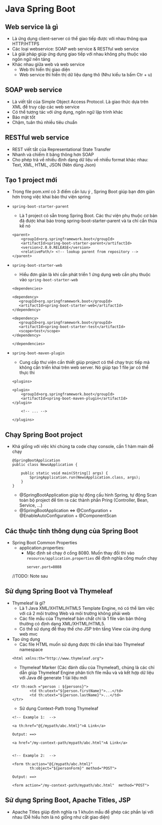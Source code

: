 # Java Spring Boot

## Web service là gì 
- Là ứng dụng client-server có thể giao tiếp được với nhau thông qua HTTP/HTTPS
- Các loại webservice: SOAP web service & RESTful web service 
- Là giải pháp giúp ứng dụng giao tiếp với nhau không phụ thuộc vào ngôn ngữ nền tảng
- Khác nhau giữa web và web service
    - Web thì hiển thị giao diện 
    - Web service thì hiển thị dữ liệu dạng thô (Như kiểu ta bấm Ctr + u)

## SOAP web service 
- Là viết tắt của Simple Object Access Protocol. Là giao thức dựa trên XML để truy cập các web service 
- Có thể tương tác với ứng dụng, ngôn ngữ lập trình khác
- Bảo mật tốt
- Chậm, tuân thủ nhiều tiêu chuẩn 

## RESTful web service 
- REST viết tắt của Representational State Transfer 
- Nhanh và chiếm ít băng thông hơn SOAP 
- Cho phép trả về nhiều định dạng dữ liệu về nhiều format khác nhau: Text, XML, HTML, JSON (Nên dùng Json)

## Tạo 1 project mới 
- Trong file pom.xml có 3 điểm cần lưu ý , Spring Boot giúp bạn đơn giản hơn trong việc khai báo thư viện spring 
- `spring-boot-starter-parent`
    - Là 1 project có sẵn trong Spring Boot. Các thư viện phụ thuộc cơ bản đã được khai báo trong spring-boot-starter-parent và ta chỉ cần thừa kế nó 
    ```
    <parent>
        <groupId>org.springframework.boot</groupId>
        <artifactId>spring-boot-starter-parent</artifactId>
        <version>2.0.0.RELEASE</version>
        <relativePath/> <!-- lookup parent from repository -->
    </parent>
    ```

- `spring-boot-starter-web`
    - Hiểu đơn giản là khi cần phát triển 1 ứng dụng web cần phụ thuộc vào `spring-boot-starter-web`
    ```
    <dependencies>

    <dependency>
       <groupId>org.springframework.boot</groupId>
       <artifactId>spring-boot-starter-web</artifactId>
    </dependency>

    <dependency>
       <groupId>org.springframework.boot</groupId>
       <artifactId>spring-boot-starter-test</artifactId>
       <scope>test</scope>
    </dependency>

    </dependencies>
    ```
- `spring-boot-maven-plugin`
    - Cung cấp thư viện cần thiết giúp project có thể chạy trực tiếp mà không cần triển khai trên web server. Nó giúp tạo 1 file jar có thể thực thi 
    ```
    <plugins>

    <plugin>
        <groupId>org.springframework.boot</groupId>
        <artifactId>spring-boot-maven-plugin</artifactId>
    </plugin>

        <!-- ... -->

    </plugins>
    ```

## Chạy Spring Boot project 
- Khá giống với việc khi chúng ta code chạy console, cần 1 hàm main để chạy 
    ```
    @SpringBootApplication
    public class NewsApplication {

        public static void main(String[] args) {
            SpringApplication.run(NewsApplication.class, args);
        }
    }
    ```
    - @SpringBootApplication giúp tự động cấu hình Spring, tự động Scan toàn bộ project để tìm ra các thành phần Pring (Controller, Bean, Service, ...)
    - @SpringBootApplication <=> @Configuration + @EnableAutoConfiguration + @ComponentScan

## Các thuộc tính thông dụng của Spring Boot 
- Spring Boot Common Properties
    - application.properties: 
        - Mặc định sẽ chạy ở cổng 8080. Muốn thay đổi thì vào `resource/application.properties` để định nghĩa cổng muốn chạy 
            ```
            server.port=8088
            ```
    //TODO: Note sau 

## Sử dụng Spring Boot và Thymeleaf
- Thymeleaf là gì?
    - Là 1 Java XML/XHTML/HTML5 Template Engine, nó có thể làm việc với cả 2 môi trường Web và môi trường không phải web 
    - Các file mẫu của Thymeleaf bản chất chỉ là 1 file văn bản thông thường có định dạng XML/XHTML/HTML5.
    - Có thể sử dụng để thay thế cho JSP trên tầng View của ứng dụng web mvc
- Tạo ứng dụng 
    - Các file HTML muốn sử dụng được thì cần khai báo Thymeleaf namespace 
    ```
    <html xmlns:th="http://www.thymeleaf.org">
    ```
    - Thymeleaf Marker (Các đánh dấu của Thymeleaf), chúng là các chỉ dẫn giúp Thymeleaf Engine phân tích file mẫu và và kết hợp dữ liệu với Java để generate 1 tài liệu mới 
    ```
    <tr th:each ="person : ${persons}">
            <td th:utext="${person.firstName}">...</td>
            <td th:utext="${person.lastName}">...</td>
    </tr>
    ```
    - Sử dụng Context-Path trong Thymeleaf 
    ```
    <!-- Example 1:  -->

    <a th:href="@{/mypath/abc.html}">A Link</a>

    Output: ==>

    <a href="/my-context-path/mypath/abc.html">A Link</a>


    <!-- Example 2:  -->

    <form th:action="@{/mypath/abc.html}"
            th:object="${personForm}" method="POST">

    Output: ==>

    <form action="/my-context-path/mypath/abc.html"  method="POST">
    ```

## Sử dụng Spring Boot, Apache Titles, JSP
- Apache Titles giúp định nghĩa ra 1 khuôn mẫu để ghép các phần lại với nhau (Dễ hiểu hơn là nó giống như cắt giao diện)
